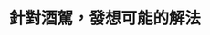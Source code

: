 ---
id: "25"
lang: zh-tw
publish: "FALSE"
description: 「對酒駕累犯、性侵犯及對幼童傷害等增設刑法懲罰方式增加鞭刑制度」連署案
selected: "FALSE"
blog_selected: "FALSE"
title: 針對酒駕，發想可能的解法
introduction:
  content: 本次提案人認為酒駕、性侵、傷害幼兒的行為往往具有隨機性，且會造成受害者永久性的傷害，因此希望政府能納入「鞭刑」作為酒駕、性侵、幼童傷害的解決方案。法務部對此的回應是，雖然刑罰確實有一定的嚇阻效果，但實證研究上來看，犯罪依然無法完全阻絕，而且刑罰會有邊際效應，提高到一定程度之後，嚇阻的效果就會降低。因此，刑度該怎樣比較適合，可能需要更多研究才能判斷。而除了鞭刑外，當天會議大家也一同思考其他可能的解法。對於有些家庭失能導致長期酒癮的患者，或許應該在尚未出現嚴重問題時就有政府介入的機制，而在酒駕後，也可以請法官強制當事人進行酒癮治療，戒除對酒精的濫用，或是強化酒後代駕的服務，讓更多人可以使用這樣的服務。
color: red
join:
  type: 提
  title: 對酒駕累犯、性侵犯及對幼童傷害等增設刑法懲罰方式增加鞭刑制度
  link: https://join.gov.tw/idea/detail/f2c4075f-04e7-4d1d-8712-3cd78aba3df7
  image: https://cm.pdis.tw/images/post/15S0MR5FX-1dYqRxQdUZwUvYNPP_5Ns8L.jpg
layout: post
departments:
  - 法務部
embed:
  mind_map:
    links:
      - https://miro.com/app/live-embed/o9J_k0UTi90=/?moveToViewport=-8164,-3292,12567,7466
  ministry_slide:
    links:
      - https://issuu.com/pdis.tw/docs/20171201_________________b2652574af8f16
  host_slide:
    links:
      - https://issuu.com/pdis.tw/docs/20171201_________________877dad8084c0fb
  live:
    links:
      - https://www.youtube.com/watch?v=5XGZ3Qcg0Vc
  transcript:
    links:
      - https://sayit.pdis.nat.gov.tw/2017-12-01-%E9%96%8B%E6%94%BE%E6%94%BF%E5%BA%9C%E8%81%AF%E7%B5%A1%E4%BA%BA%E7%AC%AC%E4%BA%8C%E5%8D%81%E4%BA%94%E6%AC%A1%E5%8D%94%E4%BD%9C%E6%9C%83%E8%AD%B0
blogs:
  - https://pdis.nat.gov.tw/zh-TW/blog/%E9%9E%AD%E5%88%91%E6%A1%88%E5%8D%94%E4%BD%9C%E6%9C%83%E8%AD%B0%E8%81%9A%E7%84%A6%E5%8F%8D%E9%85%92%E9%A7%95-%E8%88%87%E6%9C%83%E8%80%85%E6%9C%9B%E8%83%BD%E6%9C%89%E5%85%B7%E9%AB%94%E6%88%90%E6%9E%9C/
---